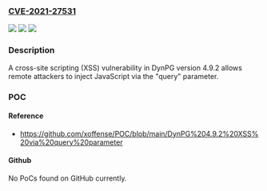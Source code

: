 ### [CVE-2021-27531](https://cve.mitre.org/cgi-bin/cvename.cgi?name=CVE-2021-27531)
![](https://img.shields.io/static/v1?label=Product&message=n%2Fa&color=blue)
![](https://img.shields.io/static/v1?label=Version&message=n%2Fa&color=blue)
![](https://img.shields.io/static/v1?label=Vulnerability&message=n%2Fa&color=brighgreen)

### Description

A cross-site scripting (XSS) vulnerability in DynPG version 4.9.2 allows remote attackers to inject JavaScript via the "query" parameter.

### POC

#### Reference
- https://github.com/xoffense/POC/blob/main/DynPG%204.9.2%20XSS%20via%20query%20parameter

#### Github
No PoCs found on GitHub currently.

